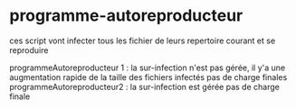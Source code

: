 # programme-autoreproducteur


ces script vont infecter tous les fichier de leurs repertoire courant et se reproduire

programmeAutoreproducteur 1 :
  la sur-infection n'est pas gérée, il y'a une augmentation rapide de la taille des fichiers infectés
  pas de charge finales
programmeAutoreproducteur2 :
  la sur-infection est gérée
  pas de charge finale
